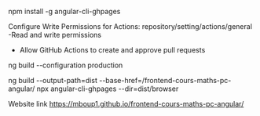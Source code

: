 <!-- Manuellement -->
npm install -g angular-cli-ghpages


Configure Write Permissions for Actions:
repository/setting/actions/general
-Read and write permissions
- Allow GitHub Actions to create and approve pull requests

 ng build --configuration production
 
ng build --output-path=dist --base-href=/frontend-cours-maths-pc-angular/
npx angular-cli-ghpages --dir=dist/browser

Website link
https://mboup1.github.io/frontend-cours-maths-pc-angular/




<!-- ng build --output-path=dist/frontend-cours-maths-pc-angular --base-href=/frontend-cours-maths-pc-angular/
npx angular-cli-ghpages --dir=dist/frontend-cours-maths-pc-angular -->


<!-- Contact
<section class="page-section" id="contact">
  <div class="container">
    <div class="text-center">
      <h2 class="section-heading text-uppercase">Contact</h2>
      <p class="section-subheading text-muted">N'hésitez pas à nous contacter pour toute question ou demande d'information.
      </p>
    </div>

    <form id="contactForm" data-sb-form-api-token="API_TOKEN">
      <div class="row align-items-stretch mb-5">
        <div class="col-md-6">
          <div class="form-group">
            <input class="form-control" id="name" type="text" placeholder="Votre Nom *"
              data-sb-validations="required" />
            <div class="invalid-feedback" data-sb-feedback="name:required">Un nom est requis.</div>
          </div>
          <div class="form-group">
            <input class="form-control" id="email" type="email" placeholder="Votre Email *"
              data-sb-validations="required,email" />
            <div class="invalid-feedback" data-sb-feedback="email:required">Un email est requis.</div>
            <div class="invalid-feedback" data-sb-feedback="email:email">Email invalide.</div>
          </div>
          <div class="form-group mb-md-0">
            <input class="form-control" id="phone" type="tel" placeholder="Votre Téléphone *"
              data-sb-validations="required" />
            <div class="invalid-feedback" data-sb-feedback="phone:required">Un numéro de téléphone est requis.</div>
          </div>
        </div>
        <div class="col-md-6">
          <div class="form-group form-group-textarea mb-md-0">
            <textarea class="form-control" id="message" placeholder="Votre message *"
              data-sb-validations="required"></textarea>
            <div class="invalid-feedback" data-sb-feedback="message:required">Un message est requis.</div>
          </div>
        </div>
      </div>
      <div class="text-center"><button class="btn btn-primary btn-xl text-uppercase disabled">Envoyer</button></div>

      <div class="d-none" id="submitSuccessMessage">
        <div class="text-center text-white mb-3">
          <div class="fw-bolder">Soumission du formulaire réussie!</div>
          Pour activer ce formulaire, inscrivez-vous sur
          <br />
          <a
            href="https://startbootstrap.com/solution/contact-forms">https://startbootstrap.com/solution/contact-forms</a>
        </div>
      </div>
        <div class="text-center text-danger mb-3">Erreur lors de l'envoi du message!</div>
      </div>
    </form>
  </div>
</section> -->
